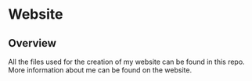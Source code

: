 # Website

## Overview
All the files used for the creation of my website can be found in this repo. More information about me can be found on the website.
